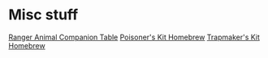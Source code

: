 # Misc stuff

[Ranger Animal Companion Table](ranger-animal-companion-table.md)
[Poisoner's Kit Homebrew](poisoners-kit.md)
[Trapmaker's Kit Homebrew](trapmakers-kit.md)
